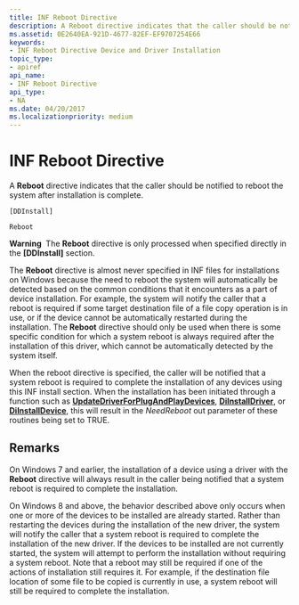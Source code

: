 ```yaml
---
title: INF Reboot Directive
description: A Reboot directive indicates that the caller should be notified to reboot the system after installation is complete.
ms.assetid: 0E2640EA-921D-4677-82EF-EF9707254E66
keywords:
- INF Reboot Directive Device and Driver Installation
topic_type:
- apiref
api_name:
- INF Reboot Directive
api_type:
- NA
ms.date: 04/20/2017
ms.localizationpriority: medium
---
```


# INF Reboot Directive

A **Reboot** directive indicates that the caller should be notified to reboot the system after installation is complete.

```inf
[DDInstall]
  
Reboot
```

**Warning**  The **Reboot** directive is only processed when specified directly in the **\[DDInstall\]** section.

 

The **Reboot** directive is almost never specified in INF files for installations on Windows because the need to reboot the system will automatically be detected based on the common conditions that it encounters as a part of device installation. For example, the system will notify the caller that a reboot is required if some target destination file of a file copy operation is in use, or if the device cannot be automatically restarted during the installation. The **Reboot** directive should only be used when there is some specific condition for which a system reboot is always required after the installation of this driver, which cannot be automatically detected by the system itself.

When the reboot directive is specified, the caller will be notified that a system reboot is required to complete the installation of any devices using this INF install section. When the installation has been initiated through a function such as [**UpdateDriverForPlugAndPlayDevices**](/windows/win32/api/newdev/nf-newdev-updatedriverforplugandplaydevicesa), [**DiInstallDriver**](/windows/win32/api/newdev/nf-newdev-diinstalldrivera), or [**DiInstallDevice**](/windows/win32/api/newdev/nf-newdev-diinstalldevice), this will result in the *NeedReboot* out parameter of these routines being set to TRUE.

Remarks
-------

On Windows 7 and earlier, the installation of a device using a driver with the **Reboot** directive will always result in the caller being notified that a system reboot is required to complete the installation.

On Windows 8 and above, the behavior described above only occurs when one or more of the devices to be installed are already started. Rather than restarting the devices during the installation of the new driver, the system will notify the caller that a system reboot is required to complete the installation of the new driver. If the devices to be installed are not currently started, the system will attempt to perform the installation without requiring a system reboot. Note that a reboot may still be required if one of the actions of installation still requires it. For example, if the destination file location of some file to be copied is currently in use, a system reboot will still be required to complete the installation.

 


